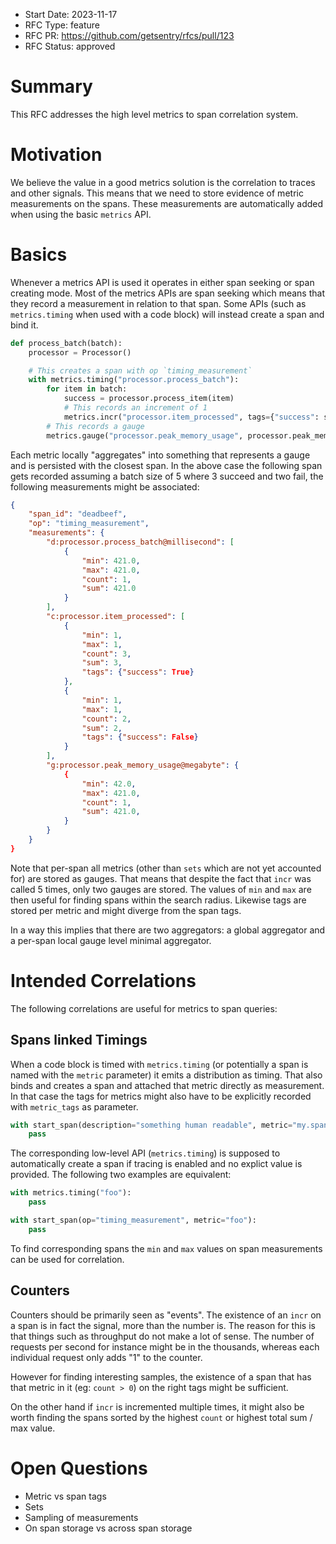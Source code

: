 - Start Date: 2023-11-17
- RFC Type: feature
- RFC PR: https://github.com/getsentry/rfcs/pull/123
- RFC Status: approved

# Summary

This RFC addresses the high level metrics to span correlation system.

# Motivation

We believe the value in a good metrics solution is the correlation to traces and other signals.
This means that we need to store evidence of metric measurements on the spans.  These
measurements are automatically added when using the basic `metrics` API.

# Basics

Whenever a metrics API is used it operates in either span seeking or span creating mode.  Most
of the metrics APIs are span seeking which means that they record a measurement in relation
to that span.  Some APIs (such as `metrics.timing` when used with a code block) will instead
create a span and bind it.

```python
def process_batch(batch):
    processor = Processor()

    # This creates a span with op `timing_measurement`
    with metrics.timing("processor.process_batch"):
        for item in batch:
            success = processor.process_item(item)
            # This records an increment of 1
            metrics.incr("processor.item_processed", tags={"success": success})
        # This records a gauge
        metrics.gauge("processor.peak_memory_usage", processor.peak_memory_usage)
```

Each metric locally "aggregates" into something that represents a gauge and is persisted with
the closest span.  In the above case the following span gets recorded assuming a batch size of 5
where 3 succeed and two fail, the following measurements might be associated:

```json
{
    "span_id": "deadbeef",
    "op": "timing_measurement",
    "measurements": {
        "d:processor.process_batch@millisecond": [
            {
                "min": 421.0,
                "max": 421.0,
                "count": 1,
                "sum": 421.0
            }
        ],
        "c:processor.item_processed": [
            {
                "min": 1,
                "max": 1,
                "count": 3,
                "sum": 3,
                "tags": {"success": True}
            },
            {
                "min": 1,
                "max": 1,
                "count": 2,
                "sum": 2,
                "tags": {"success": False}
            }
        ],
        "g:processor.peak_memory_usage@megabyte": {
            {
                "min": 42.0,
                "max": 421.0,
                "count": 1,
                "sum": 421.0,
            }
        }
    }
}
```

Note that per-span all metrics (other than `sets` which are not yet accounted for) are
stored as gauges.  That means that despite the fact that `incr` was called 5 times, only
two gauges are stored.  The values of `min` and `max` are then useful for finding spans
within the search radius.  Likewise tags are stored per metric and might diverge from
the span tags.

In a way this implies that there are two aggregators: a global aggregator and a per-span
local gauge level minimal aggregator.

# Intended Correlations

The following correlations are useful for metrics to span queries:

## Spans linked Timings

When a code block is timed with `metrics.timing` (or potentially a span is named with the
`metric` parameter) it emits a distribution as timing.  That also binds and creates a span
and attached that metric directly as measurement.  In that case the tags for metrics
might also have to be explicitly recorded with `metric_tags` as parameter.

```python
with start_span(description="something human readable", metric="my.span"):
    pass
```

The corresponding low-level API (`metrics.timing`) is supposed to automatically create a
span if tracing is enabled and no explict value is provided.  The following two examples
are equivalent:

```python
with metrics.timing("foo"):
    pass

with start_span(op="timing_measurement", metric="foo"):
    pass
```

To find corresponding spans the `min` and `max` values on span measurements can be used
for correlation.

## Counters

Counters should be primarily seen as "events".  The existence of an `incr` on a span is
in fact the signal, more than the number is.  The reason for this is that things such as
throughput do not make a lot of sense.  The number of requests per second for instance
might be in the thousands, whereas each individual request only adds "1" to the counter.

However for finding interesting samples, the existence of a span that has that metric
in it (eg: `count > 0`) on the right tags might be sufficient.

On the other hand if `incr` is incremented multiple times, it might also be worth finding
the spans sorted by the highest `count` or highest total sum / max value.

# Open Questions

* Metric vs span tags
* Sets
* Sampling of measurements
* On span storage vs across span storage
